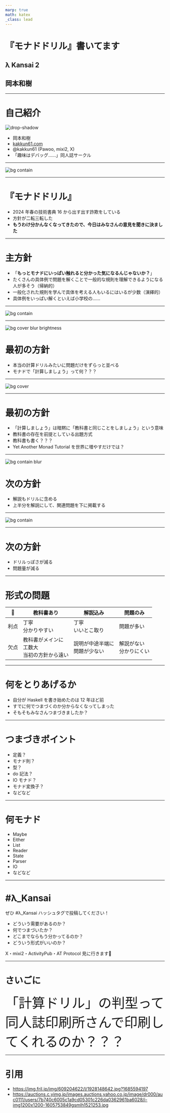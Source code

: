 ```yaml
---
marp: true
math: katex
_class: lead
---
```


# 『モナドドリル』書いてます

## λ Kansai 2

## 岡本和樹

----

# 自己紹介

![drop-shadow](https://kakkun61.com/profile-icon.png)

- 岡本和樹
- [kakkun61.com](https://kakkun61.com/)
- @kakkun61 (Pawoo, mixi2, X)
- 「趣味はデバッグ……」同人誌サークル

----

![bg contain](./doujin-site.png)

----

# 『モナドドリル』

- 2024 年春の技術書典 16 から出す出す詐欺をしている
- 方針が二転三転した
- **もうわけ分かんなくなってきたので、今日はみなさんの意見を聞きに決ました**

----

# 主方針

- 「**もっとモナドにいっぱい触れると分かった気になるんじゃないか？**」
- たくさんの具体例で問題を解くことで一般的な規則を理解できるようになる人が多そう（帰納的）
- 一般化された規則を学んで具体を考える人もいるにはいるが少数（演繹的）
- 具体例をいっぱい解くといえば小学校の……

----

<!-- _backgroundColor: black -->

![bg contain](https://img.fril.jp/img/609204622/l/1928148642.jpg?1685594197)

----

<!-- _backgroundColor: black -->

![bg cover blur brightness](https://auctions.c.yimg.jp/images.auctions.yahoo.co.jp/image/dr000/auc0111/users/7b740c6005c1a9cd05301c226da0362961ba6028/i-img1200x1200-1605753849gsmlh1521253.jpg)

# 最初の方針

- 本当の計算ドリルみたいに問題だけをずらっと並べる
- モナドで「計算しましょう」って何？？？

----

![bg cover](https://auctions.c.yimg.jp/images.auctions.yahoo.co.jp/image/dr000/auc0111/users/7b740c6005c1a9cd05301c226da0362961ba6028/i-img1200x1200-1605753849gsmlh1521253.jpg)

----

# 最初の方針

- 「計算しましょう」は暗黙に「教科書と同じことをしましょう」という意味
- 教科書の存在を前提としている出題方式
- 教科書も書く？？？
- Yet Another Monad Tutorial を世界に増やすだけでは？

----

![bg contain blur](./drill-11.png)

# 次の方針

- 解説もドリルに含める
- 上半分を解説にして、関連問題を下に掲載する

----

<!-- _backgroundColor: black -->

![bg contain](./drill-11.png)

----

# 次の方針

- ドリルっぽさが減る
- 問題量が減る

----

# 形式の問題

🤔 | 教科書あり | 解説込み | 問題のみ
---|---|---|---
利点 | 丁寧<br>分かりやすい | 丁寧<br>いいとこ取り | 問題が多い
欠点 | 教科書がメインに<br>工数大<br>当初の方針から遠い | 説明が中途半端に<br>問題が少ない | 解説がない<br>分かりにくい

----

# 何をとりあげるか

- 自分が Haskell を書き始めたのは 12 年ほど前
- すでに何でつまづくのか分からなくなってしまった
- そもそもみなさんつまづきましたか？

----

# つまづきポイント

- 定義？
- モナド則？
- 型？
- do 記法？
- IO モナド？
- モナド変換子？
- などなど

----

# 何モナド

- Maybe
- Either
- List
- Reader
- State
- Parser
- IO
- などなど

----

# #λ_Kansai

ぜひ #λ_Kansai ハッシュタグで投稿してください！

- どういう需要があるのか？
- 何でつまづいたか？
- どこまでならもう分かってるのか？
- どういう形式がいいのか？

X・mixi2・ActivityPub・AT Protocol 見に行きます👀

----

# さいごに

<div style="font-size: 3em;">「計算ドリル」の判型って同人誌印刷所さんで印刷してくれるのか？？？</div>

----

# 引用

- https://img.fril.jp/img/609204622/l/1928148642.jpg?1685594197
- https://auctions.c.yimg.jp/images.auctions.yahoo.co.jp/image/dr000/auc0111/users/7b740c6005c1a9cd05301c226da0362961ba6028/i-img1200x1200-1605753849gsmlh1521253.jpg
